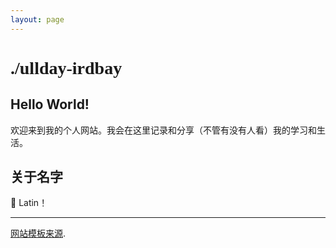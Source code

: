 ```yaml
---
layout: page
---
```


# <span style="font-family:Courier Prime">./ullday-irdbay</span>
## Hello World!

欢迎来到我的个人网站。我会在这里记录和分享（不管有没有人看）我的学习和生活。


## 关于名字

🐷 Latin！

---

<div class="small center">
<p><a href="https://github.com/missing-semester-cn/missing-semester-cn">网站模板来源</a>.</p>
<!-- <p>Licensed under CC BY-NC-SA.</p> -->
<!-- <p>See <a href="/license">here</a> for contribution &amp; translation guidelines.</p> -->
</div>
